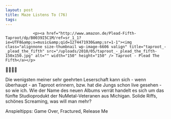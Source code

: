 ```yaml
---
layout: post
title: Maze Listens To (76)
tags:
---
```



                <p><a href="http://www.amazon.de/Plead-Fifth-Taproot/dp/B0039I5C1M/ref=sr_1_1?ie=UTF8&amp;s=music&amp;qid=1274471930&amp;sr=1-1"><img class="alignnone size-thumbnail wp-image-6606 valign" title="taproot_-_plead_the_fifth" src="/uploads/2010/05/taproot_-_plead_the_fifth-150x150.jpg" alt="" width="150" height="150" /> Taproot - Plead The Fifth</a></p>
<p>🤘🤘🤘🤘</p>
<p>Die wenigsten meiner sehr geehrten Leserschaft kann sich - wenn überhaupt - an Taproot erinnern, bzw. hat die Jungs schon live gesehen - so wie ich. Wie der Name des neuen Albums verrät handelt es sich um das fünfte Studioprodukt der NuMetal-Veteranen aus Michigan. Solide Riffs, schönes Screaming, was will man mehr?</p>
<p>Anspieltipps: Game Over, Fractured, Release Me</p>
